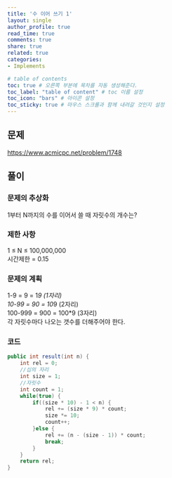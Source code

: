```yaml
---
title: '수 이어 쓰기 1'
layout: single
author_profile: true
read_time: true
comments: true
share: true
related: true
categories:
- Implements

# table of contents
toc: true # 오른쪽 부분에 목차를 자동 생성해준다.
toc_label: "table of content" # toc 이름 설정
toc_icon: "bars" # 아이콘 설정
toc_sticky: true # 마우스 스크롤과 함께 내려갈 것인지 설정
---
```


## 문제
<a href="https://www.acmicpc.net/problem/1748" target="_blank">https://www.acmicpc.net/problem/1748</a>

## 풀이
### 문제의 추상화
1부터 N까지의 수를 이어서 쓸 때 자릿수의 개수는?

### 제한 사항
1 ≤ N ≤ 100,000,000  
시간제한 = 0.15  

### 문제의 계획
1-9 = 9 = 1*9 (1자리)  
10-99 = 90 = 10*9 (2자리)  
100-999 = 900 = 100*9 (3자리)  
각 자릿수마다 나오는 갯수를 더해주어야 한다.

### 코드
```java
public int result(int n) {
    int rel = 0;
    //십의 자리
    int size = 1;
    //자릿수
    int count = 1;
    while(true) {
        if((size * 10) - 1 < n) {
            rel += (size * 9) * count;
            size *= 10;
            count++;
        }else {
            rel += (n - (size - 1)) * count;
            break;
        }
    }
    return rel;
}
```